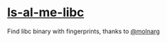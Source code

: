 # [ls-al-me-libc](http://libc.ls-al.me)

Find libc binary with fingerprints, thanks to [@molnarg](https://github.com/molnarg/libc-binary-collection)
